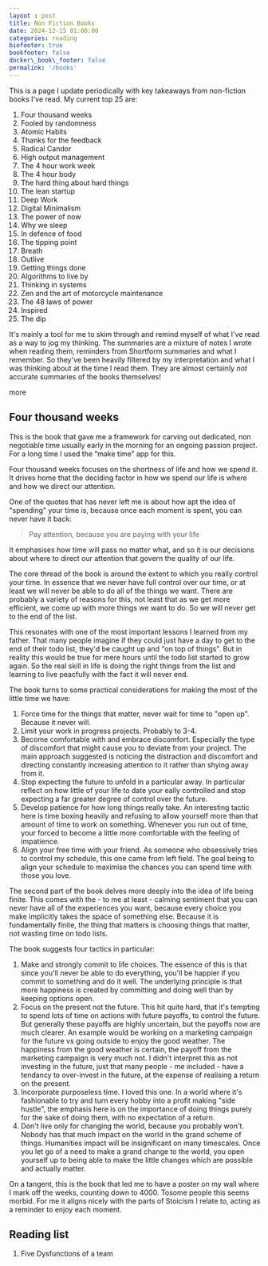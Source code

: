 ```yaml
---
layout : post
title: Non Fiction Books
date: 2024-12-15 01:00:00
categories: reading
biofooter: true
bookfooter: false
docker\_book\_footer: false
permalink: '/books'
---
```


This is a page I update periodically with key takeaways from non-fiction books I've read. My current top 25 are:

1. Four thousand weeks
2. Fooled by randomness
3. Atomic Habits
4. Thanks for the feedback
5. Radical Candor 
6. High output management
7. The 4 hour work week
8. The 4 hour body
9. The hard thing about hard things
10. The lean startup
11. Deep Work
12. Digital Minimalism
13. The power of now
14. Why we sleep
15. In defence of food
16. The tipping point
17. Breath
18. Outlive
19. Getting things done
20. Algorithms to live by 
21. Thinking in systems
22. Zen and the art of motorcycle maintenance 
23. The 48 laws of power
24. Inspired
25. The dip

It's mainly a tool for me to skim through and remind myself of what I've read as a way to jog my thinking. The summaries are a mixture of notes I wrote when reading them, reminders from Shortform summaries and what I remember. So they've been heavily filtered by my interpretation and what I was thinking about at the time I read them. They are almost certainly _not_ accurate summaries of the books themselves!

more

## Four thousand weeks

This is the book that gave me a framework for carving out dedicated, non negotiable time usually early in the morning for an ongoing passion project. For a long time I used the “make time” app for this.

Four thousand weeks focuses on the shortness of life and how we spend it. It drives home that the deciding factor in how we spend our life is where and how we direct our attention.

One of the quotes that has never left me is about how apt the idea of "spending" your time is, because once each moment is spent, you can never have it back:

> Pay attention, because you are paying with your life

It emphasises how time will pass no matter what, and so it is our decisions about where to direct our attention that govern the quality of our life.

The core thread of the book is around the extent to which you really control your time. In essence that we never have full control over our time, or at least we will never be able to do all of the things we want. There are probably a variety of reasons for this, not least that as we get more efficient, we come up with more things we want to do. So we will never get to the end of the list.

This resonates with one of the most important lessons I learned from my father. That many people imagine if they could just have a day to get to the end of their todo list, they'd be caught up and "on top of things". But in reality this would be true for mere hours until the todo list started to grow again. So the real skill in life is doing the right things from the list and learning to live peacfully with the fact it will never end.

The book turns to some practical considerations for making the most of the little time we have:

1. Force time for the things that matter, never wait for time to "open up". Because it never will.
2. Limit your work in progress projects. Probably to 3-4.
3. Become comfortable with and embrace discomfort. Especially the type of discomfort that might cause you to deviate from your project. The main approach suggested is noticing the distraction and discomfort and directing constantly increasing attention to it rather than shying away from it.
4. Stop expecting the future to unfold in a particular away. In particular reflect on how little of your life to date your eally controlled and stop expecting a far greater degree of control over the future.
5. Develop patience for how long things really take. An interesting tactic here is time boxing heavily and refusing to allow yourself more than that amount of time to work on something. Whenever you run out of time, your forced to become a little more comfortable with the feeling of impatience.
6. Align your free time with your friend. As someone who obsessively tries to control my schedule, this one came from left field. The goal being to align your schedule to maximise the chances you can spend time with those you love. 

The second part of the book delves more deeply into the idea of life being finite. This comes with the - to me at least - calming sentiment that you can never have all of the experiences you want, because every choice you make implicitly takes the space of something else. Because it is fundamentally finite, the thing that matters is choosing things that matter, not wasting time on todo lists.

The book suggests four tactics in particular:

1. Make and strongly commit to life choices. The essence of this is that since you'll never be able to do everything, you'll be happier if you commit to something and do it well. The underlying principle is that more happiness is created by committing and doing well than by keeping options open.
2. Focus on the present not the future. This hit quite hard, that it's tempting to spend lots of time on actions with future payoffs, to control the future. But generally these payoffs are highly uncertain, but the payoffs now are much clearer. An example would be working on a marketing campaign for the future vs going outside to enjoy the good weather. The happiness from the good weather is certain, the payoff from the marketing campaign is very much not. I didn't interpret this as not investing in the future, just that many people - me included - have a tendancy to over-invest in the future, at the expense of realising a return on the present.
3. Incorporate purposeless time. I loved this one. In a world where it's fashionable to try and turn every hobby into a profit making "side hustle", the emphasis here is on the importance of doing things purely for the sake of doing them, with no expectation of a return.
4. Don't live only for changing the world, because you probably won't. Nobody has that much impact on the world in the grand scheme of things. Humanities impact will be insignificant on many timescales. Once you let go of a need to make a grand change to the world, you open yourself up to being able to make the little changes which are possible and actually matter.

On a tangent, this is the book that led me to have a poster on my wall where I mark off the weeks, counting down to 4000. Tosome people this seems morbid. For me it aligns nicely with the parts of Stoicism I relate to, acting as a reminder to enjoy each moment.

## Reading list

1. Five Dysfunctions of a team
